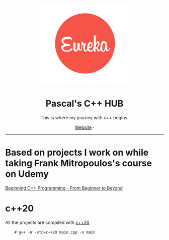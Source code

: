 <p align="center">
<img height="256" src="./logo.png" />
</p>

<h1 align="center">Pascal's C++ HUB</h1>

<p align="center">This is where my journey with c++ begins.</p>

<p align=center>
<a href="https://eureka-notez.netlify.app">Website</a> ·
</p>

---

# Based on projects I work on while taking Frank Mitropoulos's course on Udemy

[Beginning C++ Programming - From Beginner to Beyond](https://www.udemy.com/course/beginning-c-plus-plus-programming/)

# c++20

All the projects are compiled with [c++20](https://en.cppreference.com/w/cpp/20)

        # g++ -W -std=c++20 main.cpp -o main




